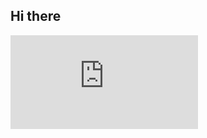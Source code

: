 ## Hi there 

<iframe src="https://tryhackme.com/api/v2/badges/public-profile?userPublicId=3339841" style='border:none;'></iframe>

